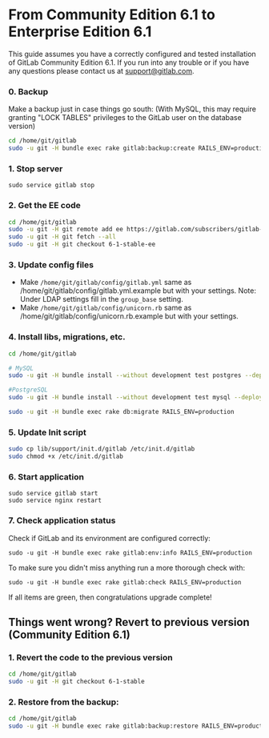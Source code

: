 # From Community Edition 6.1 to Enterprise Edition 6.1

This guide assumes you have a correctly configured and tested installation of GitLab Community Edition 6.1.
If you run into any trouble or if you have any questions please contact us at support@gitlab.com.

### 0. Backup

Make a backup just in case things go south:
(With MySQL, this may require granting "LOCK TABLES" privileges to the GitLab user on the database version)

```bash
cd /home/git/gitlab
sudo -u git -H bundle exec rake gitlab:backup:create RAILS_ENV=production
```

### 1. Stop server

    sudo service gitlab stop

### 2. Get the EE code

```bash
cd /home/git/gitlab
sudo -u git -H git remote add ee https://gitlab.com/subscribers/gitlab-ee.git
sudo -u git -H git fetch --all
sudo -u git -H git checkout 6-1-stable-ee
```

### 3. Update config files

* Make `/home/git/gitlab/config/gitlab.yml` same as /home/git/gitlab/config/gitlab.yml.example but with your settings.
Note: Under LDAP settings fill in the `group_base` setting.
* Make `/home/git/gitlab/config/unicorn.rb` same as /home/git/gitlab/config/unicorn.rb.example but with your settings.

### 4. Install libs, migrations, etc.

```bash
cd /home/git/gitlab

# MySQL
sudo -u git -H bundle install --without development test postgres --deployment

#PostgreSQL
sudo -u git -H bundle install --without development test mysql --deployment

sudo -u git -H bundle exec rake db:migrate RAILS_ENV=production
```

### 5. Update Init script

```bash
sudo cp lib/support/init.d/gitlab /etc/init.d/gitlab
sudo chmod +x /etc/init.d/gitlab
```

### 6. Start application

    sudo service gitlab start
    sudo service nginx restart

### 7. Check application status

Check if GitLab and its environment are configured correctly:

    sudo -u git -H bundle exec rake gitlab:env:info RAILS_ENV=production

To make sure you didn't miss anything run a more thorough check with:

    sudo -u git -H bundle exec rake gitlab:check RAILS_ENV=production

If all items are green, then congratulations upgrade complete!

## Things went wrong? Revert to previous version (Community Edition 6.1)

### 1. Revert the code to the previous version
```bash
cd /home/git/gitlab
sudo -u git -H git checkout 6-1-stable
```

### 2. Restore from the backup:

```bash
cd /home/git/gitlab
sudo -u git -H bundle exec rake gitlab:backup:restore RAILS_ENV=production
```
